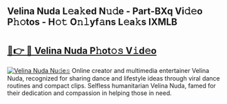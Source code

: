 ## Velina Nuda L𝚎a𝚔ed N𝚞𝚍e - Part-BXq Vi𝚍𝚎o P𝚑𝚘tos - H𝚘𝚝 O𝚗𝚕yf𝚊ns L𝚎a𝚔s IXMLB

# <h2><a href="http://kf96ap.oniu.top/?m=Velina+Nuda">🔗👉 🔴 Velina Nuda P𝚑ot𝚘𝚜 V𝚒d𝚎o</a></h2>

[![Velina Nuda Nu𝚍e𝚜](https://i.imgur.com/0qMVB7G.gif)](http://kf96ap.oniu.top/?m=Velina+Nuda)
Online creator and multimedia entertainer Velina Nuda, recognized for sharing dance and lifestyle ideas through viral dance routines and compact clips. Selfless humanitarian Velina Nuda, famed for their dedication and compassion in helping those in need.  
